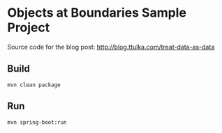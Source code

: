 # Objects at Boundaries Sample Project

Source code for the blog post: http://blog.ttulka.com/treat-data-as-data

## Build
```
mvn clean package
```

## Run
```
mvn spring-boot:run
```